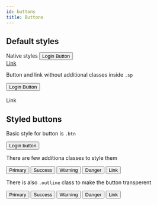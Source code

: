 ```yaml
---
id: buttons
title: Buttons
---
```


## Default styles

Native styles
<button>Login Button</button>
<br />
<a href="#">Link</a>

Button and link without additional classes inside `.sp`

<div className="sp">
  <button>Login Button</button>
</div>

<br />

<div className="sp">
  <a>Link</a>
</div>


## Styled buttons

Basic style for button is `.btn`

<div class="sp">
  <button class="btn">Login button</button>
</div>

There are few additiona classes to style them

<div class="sp">
  <div class="grid-auto-cols grid-gap-xs">
    <button class="btn primary">Primary</button>
    <button class="btn success">Success</button>
    <button class="btn warning">Warning</button>
    <button class="btn danger">Danger</button>
    <button class="btn link">Link</button>
  </div>
</div>

There is also `.outline` class to make the button transperent

<div class="sp">
  <div class="grid-auto-cols grid-gap-xs">
    <button class="btn outline primary">Primary</button>
    <button class="btn outline success">Success</button>
    <button class="btn outline warning">Warning</button>
    <button class="btn outline danger">Danger</button>
    <button class="btn outline link">Link</button>
  </div>
</div>